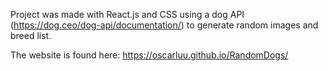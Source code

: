 Project was made with React.js and CSS using a dog API (https://dog.ceo/dog-api/documentation/) to generate random images and breed list.

The website is found here:
https://oscarluu.github.io/RandomDogs/
